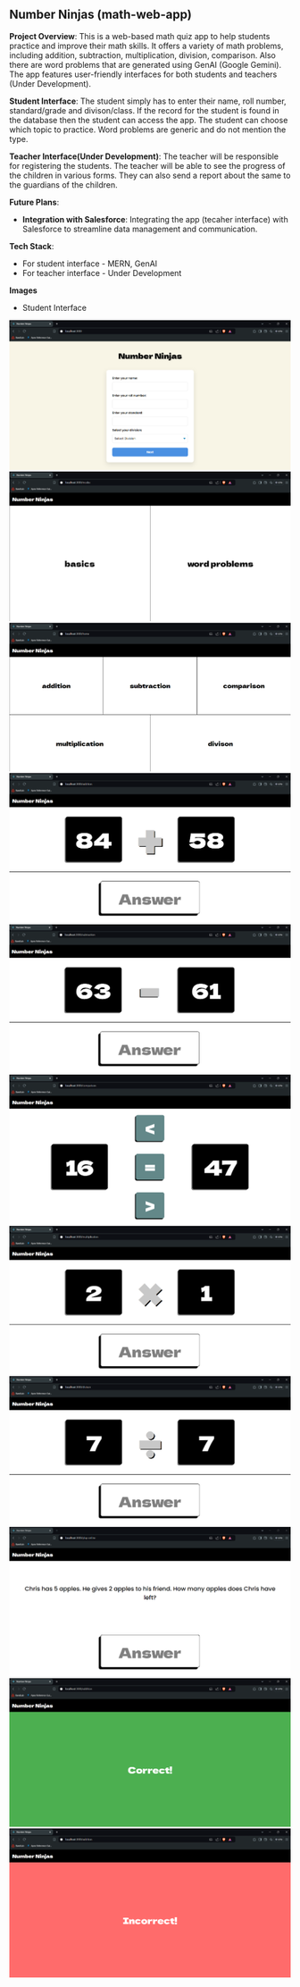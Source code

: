 ## Number Ninjas (math-web-app)

**Project Overview**: This is a web-based math quiz app to help students practice and improve their math skills. It offers a variety of math problems, including addition, subtraction, multiplication, division, comparison. Also there are word problems that are generated using GenAI (Google Gemini). The app features user-friendly interfaces for both students and teachers (Under Development).

**Student Interface**: The student simply has to enter their name, roll number, standard/grade and divison/class. If the record for the student is found in the database then the student can access the app. The student can choose which topic to practice. Word problems are generic and do not mention the type.

**Teacher Interface(Under Development)**: The teacher will be responsible for registering the students. The teacher will be able to see the progress of the children in various forms. They can also send a report about the same to the guardians of the children.

**Future Plans**:

* **Integration with Salesforce**:
Integrating the app (tecaher interface) with Salesforce to streamline data management and communication.

**Tech Stack**: 
* For student interface - MERN, GenAI
* For teacher interface - Under Development

**Images**

* Student Interface

![alt text](image.png)
![alt text](image-1.png)
![alt text](image-2.png)
![alt text](image-3.png)
![alt text](image-5.png)
![alt text](image-6.png)
![alt text](image-7.png)
![alt text](image-8.png)
![alt text](image-4.png)
![alt text](image-9.png)
![alt text](image-10.png)
